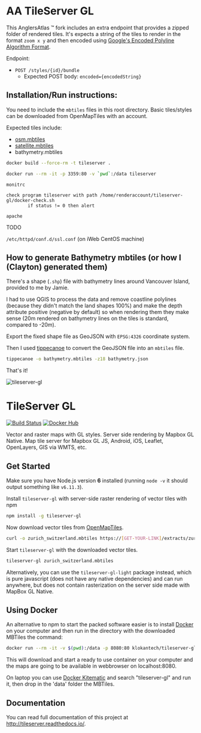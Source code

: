 # AA TileServer GL

This AnglersAtlas :tm: fork includes an extra endpoint that provides a zipped folder of rendered tiles.
It's expects a string of the tiles to render in the format `zoom x y` and then encoded using [Google's Encoded Polyline Algorithm Format](https://developers.google.com/maps/documentation/utilities/polylinealgorithm).

Endpoint:
- `POST /styles/{id}/bundle`
  - Expected POST body: `encoded={encodedString}`

## Installation/Run instructions:

You need to include the `mbtiles` files in this root directory. Basic tiles/styles can be downloaded from OpenMapTiles with an account.

Expected tiles include:
- [osm.mbtiles](https://openmaptiles.com/downloads/tileset/osm/)
- [satellite.mbtiles](https://openmaptiles.com/downloads/tileset/satellite/)
- bathymetry.mbtiles

```bash
docker build --force-rm -t tileserver .
```
```bash
docker run --rm -it -p 3359:80 -v `pwd`:/data tileserver
```

`monitrc`
```
check program tileserver with path /home/renderaccount/tileserver-gl/docker-check.sh
        if status != 0 then alert
```

`apache`

TODO

`/etc/httpd/conf.d/ssl.conf` (on iWeb CentOS machine)

## How to generate Bathymetry mbtiles (or how I (Clayton) generated them)

There's a shape (`.shp`) file with bathymetry lines around Vancouver Island, provided to me by Jamie.

I had to use QGIS to process the data and remove coastline polylines (because they didn't match the land shapes 100%) and make the depth attribute positive (negative by default) so when rendering them they make sense (20m rendered on bathymetry lines on the tiles is standard, compared to -20m). 

Export the fixed shape file as GeoJSON with `EPSG:4326` coordinate system.

Then I used [tippecanoe](https://github.com/mapbox/tippecanoe) to convert the GeoJSON file into an `mbtiles` file.

```bash
tippecanoe -o bathymetry.mbtiles -z18 bathymetry.json
```

That's it!



![tileserver-gl](https://cloud.githubusercontent.com/assets/59284/18173467/fa3aa2ca-7069-11e6-86b1-0f1266befeb6.jpeg)

# TileServer GL
[![Build Status](https://travis-ci.org/klokantech/tileserver-gl.svg?branch=master)](https://travis-ci.org/klokantech/tileserver-gl)
[![Docker Hub](https://img.shields.io/badge/docker-hub-blue.svg)](https://hub.docker.com/r/klokantech/tileserver-gl/)

Vector and raster maps with GL styles. Server side rendering by Mapbox GL Native. Map tile server for Mapbox GL JS, Android, iOS, Leaflet, OpenLayers, GIS via WMTS, etc.

## Get Started

Make sure you have Node.js version **6** installed (running `node -v` it should output something like `v6.11.3`).

Install `tileserver-gl` with server-side raster rendering of vector tiles with npm

```bash
npm install -g tileserver-gl
```

Now download vector tiles from [OpenMapTiles](https://openmaptiles.org/downloads/).

```bash
curl -o zurich_switzerland.mbtiles https://[GET-YOUR-LINK]/extracts/zurich_switzerland.mbtiles
```

Start `tileserver-gl` with the downloaded vector tiles.

```bash
tileserver-gl zurich_switzerland.mbtiles
```

Alternatively, you can use the `tileserver-gl-light` package instead, which is pure javascript (does not have any native dependencies) and can run anywhere, but does not contain rasterization on the server side made with MapBox GL Native.

## Using Docker

An alternative to npm to start the packed software easier is to install [Docker](http://www.docker.com/) on your computer and then run in the directory with the downloaded MBTiles the command:

```bash
docker run --rm -it -v $(pwd):/data -p 8080:80 klokantech/tileserver-gl
```

This will download and start a ready to use container on your computer and the maps are going to be available in webbrowser on localhost:8080.

On laptop you can use [Docker Kitematic](https://kitematic.com/) and search "tileserver-gl" and run it, then drop in the 'data' folder the MBTiles.

## Documentation

You can read full documentation of this project at http://tileserver.readthedocs.io/.
